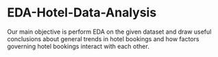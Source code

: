 # EDA-Hotel-Data-Analysis
Our main objective is perform EDA on the given dataset and draw useful conclusions about general trends in hotel bookings and how factors governing hotel bookings interact with each other.
